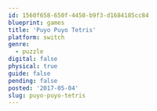 ```yaml
---
id: 1560f658-650f-4450-b9f3-d1684185cc84
blueprint: games
title: 'Puyo Puyo Tetris'
platform: switch
genre:
  - puzzle
digital: false
physical: true
guide: false
pending: false
posted: '2017-05-04'
slug: puyo-puyo-tetris
---
```

